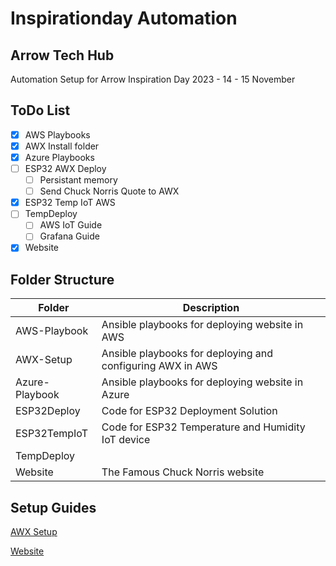 # Inspirationday Automation

## Arrow Tech Hub

Automation Setup for Arrow Inspiration Day 2023 - 14 - 15 November

## ToDo List

- [x] AWS Playbooks
- [x] AWX Install folder
- [x] Azure Playbooks
- [ ] ESP32 AWX Deploy
  - [ ] Persistant memory
  - [ ] Send Chuck Norris Quote to AWX
- [x] ESP32 Temp IoT AWS
- [ ] TempDeploy
  - [ ] AWS IoT Guide
  - [ ] Grafana Guide
- [x] Website

## Folder Structure

| Folder | Description |
| ------- | -------- |
| AWS-Playbook | Ansible playbooks for deploying website in AWS |
| AWX-Setup | Ansible playbooks for deploying and configuring AWX in AWS |
| Azure-Playbook | Ansible playbooks for deploying website in Azure |
| ESP32Deploy | Code for ESP32 Deployment Solution |
| ESP32TempIoT | Code for ESP32 Temperature and Humidity IoT device |
| TempDeploy | |
| Website | The Famous Chuck Norris website |

## Setup Guides

[AWX Setup](/AWX-Setup/README.md)

[Website](/Website/README.md)
